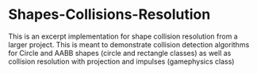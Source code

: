 # Shapes-Collisions-Resolution

This is an excerpt implementation for shape collision resolution from a larger project.
This is meant to demonstrate collision detection algorithms for Circle and AABB shapes (circle and rectangle classes)
as well as collision resolution with projection and impulses (gamephysics class)
